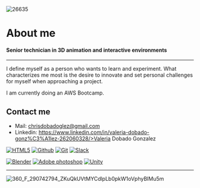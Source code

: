 ![26635](https://github.com/user-attachments/assets/44edc2ae-3008-43ff-9435-cd94a66ffe1c)

# About me
#### Senior technician in 3D animation and interactive environments
---
I define myself as a person who wants to learn and experiment. What characterizes me most is the desire to innovate and set personal challenges for myself when approaching a project.

I am currently doing an AWS Bootcamp.

## Contact me
* Mail: chrisdobadoglez@gmail.com
* Linkedin: https://www.linkedin.com/in/valeria-dobado-gonz%C3%A1lez-262060328/>Valeria Dobado Gonzalez</p>

<a href='https://github.com/shivamkapasia0' target="_blank"><img alt='HTML5' src='https://img.shields.io/badge/HTML5-100000?style=for-the-badge&logo=HTML5&logoColor=white&labelColor=E34F26&color=FFFFFF'/></a>
<a href='https://github.com/shivamkapasia0' target="_blank"><img alt='Github' src='https://img.shields.io/badge/Github-100000?style=for-the-badge&logo=Github&logoColor=white&labelColor=181717&color=FFFFFF'/></a>
<a href='https://github.com/shivamkapasia0' target="_blank"><img alt='Git' src='https://img.shields.io/badge/Git-100000?style=for-the-badge&logo=Git&logoColor=white&labelColor=F05032&color=FFFFFF'/></a>
<a href='https://github.com/shivamkapasia0' target="_blank"><img alt='Slack' src='https://img.shields.io/badge/Slack-100000?style=for-the-badge&logo=Slack&logoColor=white&labelColor=4A154B&color=FFFFFF'/></a>

<a href='https://github.com/shivamkapasia0' target="_blank"><img alt='Blender' src='https://img.shields.io/badge/Slack-100000?style=for-the-badge&logo=Blender&logoColor=white&labelColor=E87D0D&color=FFFFFF'/></a>
<a href='https://github.com/shivamkapasia0' target="_blank"><img alt='Adobe photoshop' src='https://img.shields.io/badge/Slack-100000?style=for-the-badge&logo=Adobe photoshop&logoColor=white&labelColor=31A8FF&color=FFFFFF'/></a>
<a href='https://github.com/shivamkapasia0' target="_blank"><img alt='Unity' src='https://img.shields.io/badge/Unity-100000?style=for-the-badge&logo=Unity&logoColor=white&labelColor=000000&color=FFFFFF'/></a>




---
![360_F_290742794_ZKuQkUVtMYCdlpLb0pkW1oVphyBIMu5m](https://github.com/user-attachments/assets/2978b825-03d2-4e01-9324-f6343e1c85c0)
